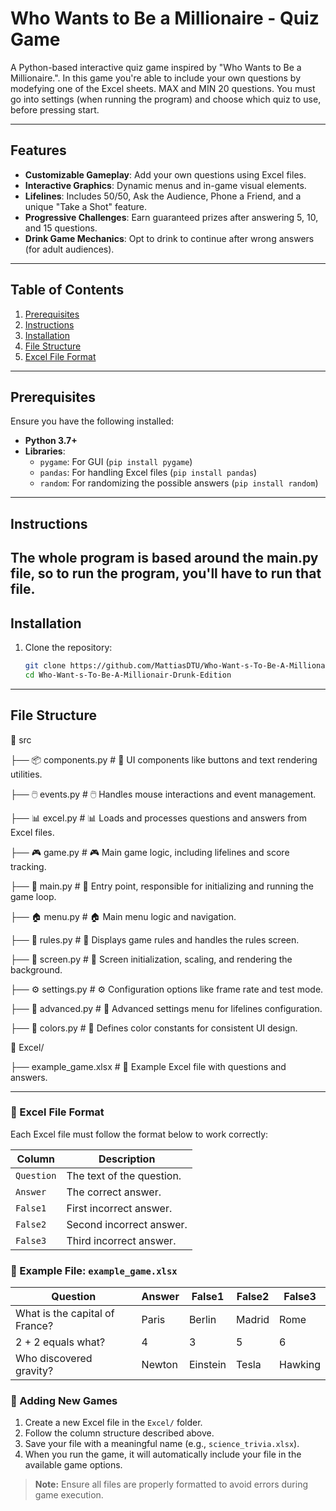 # Who Wants to Be a Millionaire - Quiz Game

A Python-based interactive quiz game inspired by "Who Wants to Be a Millionaire.". In this game you're able to include your own questions by modefying one of the Excel sheets. MAX and MIN 20 questions. You must go into settings (when running the program) and choose which quiz to use, before pressing start.

---

## Features

- **Customizable Gameplay**: Add your own questions using Excel files.
- **Interactive Graphics**: Dynamic menus and in-game visual elements.
- **Lifelines**: Includes 50/50, Ask the Audience, Phone a Friend, and a unique "Take a Shot" feature.
- **Progressive Challenges**: Earn guaranteed prizes after answering 5, 10, and 15 questions.
- **Drink Game Mechanics**: Opt to drink to continue after wrong answers (for adult audiences).
---

## Table of Contents
1. [Prerequisites](#prerequisites)
2. [Instructions](#instructions)
3. [Installation](#installation)
4. [File Structure](#file-structure)
5. [Excel File Format](#excel-file-format)
---
## Prerequisites

Ensure you have the following installed:
- **Python 3.7+**
- **Libraries**:
  - `pygame`: For GUI (`pip install pygame`)
  - `pandas`: For handling Excel files (`pip install pandas`)
  - `random`: For randomizing the possible answers (`pip install random`)
---

## Instructions
The whole program is based around the main.py file, so to run the program, you'll have to run that file.
---
## Installation

1. Clone the repository:
   ```bash
   git clone https://github.com/MattiasDTU/Who-Want-s-To-Be-A-Millionair-Drunk-Edition.git
   cd Who-Want-s-To-Be-A-Millionair-Drunk-Edition
---
## File Structure

📂 src

├── 📦 components.py    # 🧩 UI components like buttons and text rendering utilities.

├── 🖱️ events.py        # 🖱️ Handles mouse interactions and event management.

├── 📊 excel.py         # 📊 Loads and processes questions and answers from Excel files.

├── 🎮 game.py          # 🎮 Main game logic, including lifelines and score tracking.

├── 🚀 main.py          # 🚀 Entry point, responsible for initializing and running the game loop.

├── 🏠 menu.py          # 🏠 Main menu logic and navigation.

├── 📜 rules.py         # 📜 Displays game rules and handles the rules screen.

├── 🎨 screen.py        # 🎨 Screen initialization, scaling, and rendering the background.

├── ⚙️ settings.py      # ⚙️ Configuration options like frame rate and test mode.

├── 🔧 advanced.py      # 🔧 Advanced settings menu for lifelines configuration.

├── 🎨 colors.py        # 🎨 Defines color constants for consistent UI design.

📂 Excel/

├── example_game.xlsx    # 📝 Example Excel file with questions and answers.

---
### 📝 Excel File Format

Each Excel file must follow the format below to work correctly:

| **Column** | **Description**               |
|------------|--------------------------------|
| `Question` | The text of the question.     |
| `Answer`   | The correct answer.           |
| `False1`   | First incorrect answer.       |
| `False2`   | Second incorrect answer.      |
| `False3`   | Third incorrect answer.       |

### 📄 Example File: `example_game.xlsx`

| Question                        | Answer | False1  | False2 | False3 |
|---------------------------------|--------|---------|--------|--------|
| What is the capital of France?  | Paris  | Berlin  | Madrid | Rome   |
| 2 + 2 equals what?              | 4      | 3       | 5      | 6      |
| Who discovered gravity?         | Newton | Einstein| Tesla  | Hawking|

### 🚀 Adding New Games

1. Create a new Excel file in the `Excel/` folder.
2. Follow the column structure described above.
3. Save your file with a meaningful name (e.g., `science_trivia.xlsx`).
4. When you run the game, it will automatically include your file in the available game options.

> **Note:** Ensure all files are properly formatted to avoid errors during game execution.
